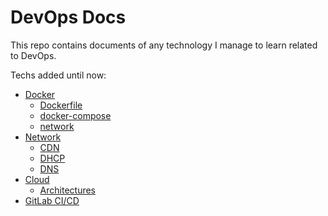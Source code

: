 # DevOps Docs
This repo contains documents of any technology I manage to learn related to DevOps.

Techs added until now:
- [Docker](https://github.com/rezapazan/devops-docs/tree/main/Docker)
  - [Dockerfile](https://github.com/rezapazan/devops-docs/blob/main/Docker/docker_file.md)
  - [docker-compose](https://github.com/rezapazan/devops-docs/blob/main/Docker/docker-compose.md)
  - [network](https://github.com/rezapazan/devops-docs/blob/main/Docker/network.md)
- [Network](https://github.com/rezapazan/devops-docs/tree/main/Network)
  - [CDN](https://github.com/rezapazan/devops-docs/blob/main/Network/CDN.md)
  - [DHCP](https://github.com/rezapazan/devops-docs/blob/main/Network/DHCP.md)
  - [DNS](https://github.com/rezapazan/devops-docs/blob/main/Network/DNS.md)
- [Cloud](https://github.com/rezapazan/devops-docs/tree/main/Cloud)
  - [Architectures](https://github.com/rezapazan/devops-docs/blob/main/Cloud/Architecture.md)
- [GitLab CI/CD](https://github.com/rezapazan/devops-docs/blob/main/CICD.md)
